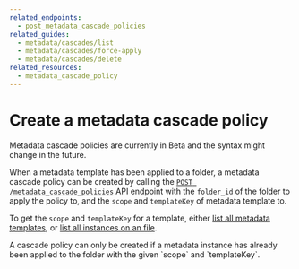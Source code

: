 ```yaml
---
related_endpoints:
  - post_metadata_cascade_policies
related_guides:
  - metadata/cascades/list
  - metadata/cascades/force-apply
  - metadata/cascades/delete
related_resources: 
  - metadata_cascade_policy
---
```


# Create a metadata cascade policy

<Message warning>
  Metadata cascade policies are currently in Beta and the syntax might change in
  the future.
</Message>

When a metadata template has been applied to a folder, a metadata cascade policy
can be created by calling the  [`POST /metadata_cascade_policies`][e_post] API
endpoint with the `folder_id` of the folder to apply the policy to, and the
`scope` and `templateKey` of metadata template to.

<Samples id='post_metadata_cascade_policies' />

<Message>

  To get the `scope` and `templateKey` for a template, either
  [list all metadata templates][g_list_templates], or
  [list all instances on an file][g_list_instances_item].

</Message>

<Message warning>
  A cascade policy can only be created if a metadata instance has already been
  applied to the folder with the given `scope` and `templateKey`.
</Message>

[e_post]: e://post_metadata_cascade_policies
[g_list_templates]: g://metadata/templates/list
[g_list_instances_item]: g://metadata/instances/list
